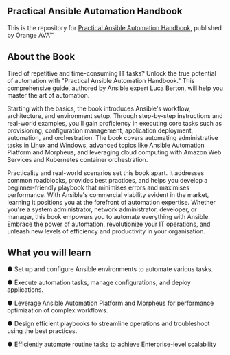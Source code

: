 
## Practical Ansible Automation Handbook

This is the repository for [Practical Ansible Automation Handbook](https://orangeava.com/products/practical-ansible-automation-handbook), published by Orange AVA™


## About the Book
Tired of repetitive and time-consuming IT tasks? Unlock the true potential of automation with "Practical Ansible Automation Handbook." This comprehensive guide, authored by Ansible expert Luca Berton, will help you master the art of automation. 

Starting with the basics, the book introduces Ansible's workflow, architecture, and environment setup. Through step-by-step instructions and real-world examples, you'll gain proficiency in executing core tasks such as provisioning, configuration management, application deployment, automation, and orchestration. The book covers automating administrative tasks in Linux and Windows, advanced topics like Ansible Automation Platform and Morpheus, and leveraging cloud computing with Amazon Web Services and Kubernetes container orchestration.

Practicality and real-world scenarios set this book apart. It addresses common roadblocks, provides best practices, and helps you develop a beginner-friendly playbook that minimises errors and maximises performance. With Ansible's commercial viability evident in the market, learning it positions you at the forefront of automation expertise. Whether you're a system administrator, network administrator, developer, or manager, this book empowers you to automate everything with Ansible. Embrace the power of automation, revolutionize your IT operations, and unleash new levels of efficiency and productivity in your organisation.


## What you will learn

● Set up and configure Ansible environments to automate various tasks. 

● Execute automation tasks, manage configurations, and deploy applications. 

● Leverage Ansible Automation Platform and Morpheus for performance optimization of complex workflows. 

● Design efficient playbooks to streamline operations and troubleshoot using the best practices.

● Efficiently automate routine tasks to achieve Enterprise-level scalability 
